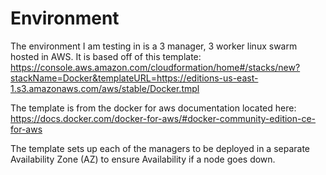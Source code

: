 # Environment
The environment I am testing in is a 3 manager, 3 worker linux swarm hosted in AWS.  It is based off of this template:
https://console.aws.amazon.com/cloudformation/home#/stacks/new?stackName=Docker&templateURL=https://editions-us-east-1.s3.amazonaws.com/aws/stable/Docker.tmpl

The template is from the docker for aws documentation located here:
https://docs.docker.com/docker-for-aws/#docker-community-edition-ce-for-aws

The template sets up each of the managers to be deployed in a separate Availability Zone (AZ) to ensure Availability if a node goes down.
